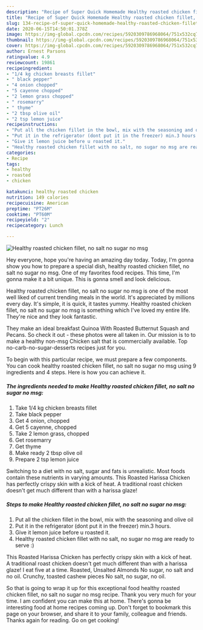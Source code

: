 ```yaml
---
description: "Recipe of Super Quick Homemade Healthy roasted chicken fillet, no salt no sugar no msg"
title: "Recipe of Super Quick Homemade Healthy roasted chicken fillet, no salt no sugar no msg"
slug: 134-recipe-of-super-quick-homemade-healthy-roasted-chicken-fillet-no-salt-no-sugar-no-msg
date: 2020-06-15T14:50:01.378Z
image: https://img-global.cpcdn.com/recipes/5920309786968064/751x532cq70/healthy-roasted-chicken-fillet-no-salt-no-sugar-no-msg-recipe-main-photo.jpg
thumbnail: https://img-global.cpcdn.com/recipes/5920309786968064/751x532cq70/healthy-roasted-chicken-fillet-no-salt-no-sugar-no-msg-recipe-main-photo.jpg
cover: https://img-global.cpcdn.com/recipes/5920309786968064/751x532cq70/healthy-roasted-chicken-fillet-no-salt-no-sugar-no-msg-recipe-main-photo.jpg
author: Ernest Parsons
ratingvalue: 4.9
reviewcount: 19861
recipeingredient:
- "1/4 kg chicken breasts fillet"
- " black pepper"
- "4 onion chopped"
- "5 cayenne chopped"
- "2 lemon grass chopped"
- " rosemarry"
- " thyme"
- "2 tbsp olive oil"
- "2 tsp lemon juice"
recipeinstructions:
- "Put all the chicken fillet in the bowl, mix with the seasoning and olive oil"
- "Put it in the refrigerator (dont put it in the freezer) min.3 hours."
- "Give it lemon juice before u roasted it."
- "Healthy roasted chicken fillet with no salt, no sugar no msg are ready to serve :)"
categories:
- Recipe
tags:
- healthy
- roasted
- chicken

katakunci: healthy roasted chicken 
nutrition: 149 calories
recipecuisine: American
preptime: "PT26M"
cooktime: "PT60M"
recipeyield: "2"
recipecategory: Lunch

---
```



![Healthy roasted chicken fillet, no salt no sugar no msg](https://img-global.cpcdn.com/recipes/5920309786968064/751x532cq70/healthy-roasted-chicken-fillet-no-salt-no-sugar-no-msg-recipe-main-photo.jpg)

Hey everyone, hope you're having an amazing day today. Today, I'm gonna show you how to prepare a special dish, healthy roasted chicken fillet, no salt no sugar no msg. One of my favorites food recipes. This time, I'm gonna make it a bit unique. This is gonna smell and look delicious.

Healthy roasted chicken fillet, no salt no sugar no msg is one of the most well liked of current trending meals in the world. It's appreciated by millions every day. It's simple, it is quick, it tastes yummy. Healthy roasted chicken fillet, no salt no sugar no msg is something which I've loved my entire life. They're nice and they look fantastic.

They make an ideal breakfast Quinoa With Roasted Butternut Squash and Pecans. So check it out - these photos were all taken in. Our mission is to to make a healthy non-msg Chicken salt that is commercially available. Top no-carb-no-sugar-desserts recipes just for you.


To begin with this particular recipe, we must prepare a few components. You can cook healthy roasted chicken fillet, no salt no sugar no msg using 9 ingredients and 4 steps. Here is how you can achieve it.

<!--inarticleads1-->

##### The ingredients needed to make Healthy roasted chicken fillet, no salt no sugar no msg:

1. Take 1/4 kg chicken breasts fillet
1. Take  black pepper
1. Get 4 onion, chopped
1. Get 5 cayenne, chopped
1. Take 2 lemon grass, chopped
1. Get  rosemarry
1. Get  thyme
1. Make ready 2 tbsp olive oil
1. Prepare 2 tsp lemon juice


Switching to a diet with no salt, sugar and fats is unrealistic. Most foods contain these nutrients in varying amounts. This Roasted Harissa Chicken has perfectly crispy skin with a kick of heat. A traditional roast chicken doesn&#39;t get much different than with a harissa glaze! 

<!--inarticleads2-->

##### Steps to make Healthy roasted chicken fillet, no salt no sugar no msg:

1. Put all the chicken fillet in the bowl, mix with the seasoning and olive oil
1. Put it in the refrigerator (dont put it in the freezer) min.3 hours.
1. Give it lemon juice before u roasted it.
1. Healthy roasted chicken fillet with no salt, no sugar no msg are ready to serve :)


This Roasted Harissa Chicken has perfectly crispy skin with a kick of heat. A traditional roast chicken doesn&#39;t get much different than with a harissa glaze! I eat five at a time. Roasted, Unsalted Almonds No sugar, no salt and no oil. Crunchy, toasted cashew pieces No salt, no sugar, no oil. 

So that is going to wrap it up for this exceptional food healthy roasted chicken fillet, no salt no sugar no msg recipe. Thank you very much for your time. I am confident you can make this at home. There's gonna be interesting food at home recipes coming up. Don't forget to bookmark this page on your browser, and share it to your family, colleague and friends. Thanks again for reading. Go on get cooking!
